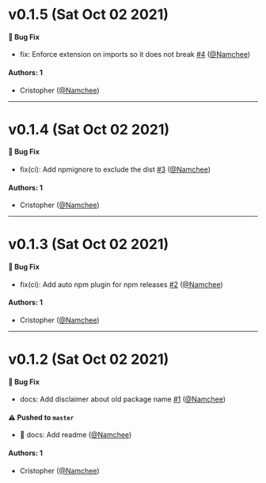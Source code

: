 # v0.1.5 (Sat Oct 02 2021)

#### 🐛 Bug Fix

- fix: Enforce extension on imports so it does not break [#4](https://github.com/Namchee/favify/pull/4) ([@Namchee](https://github.com/Namchee))

#### Authors: 1

- Cristopher ([@Namchee](https://github.com/Namchee))

---

# v0.1.4 (Sat Oct 02 2021)

#### 🐛 Bug Fix

- fix(ci): Add npmignore to exclude the dist [#3](https://github.com/Namchee/favify/pull/3) ([@Namchee](https://github.com/Namchee))

#### Authors: 1

- Cristopher ([@Namchee](https://github.com/Namchee))

---

# v0.1.3 (Sat Oct 02 2021)

#### 🐛 Bug Fix

- fix(ci): Add auto npm plugin for npm releases [#2](https://github.com/Namchee/favify/pull/2) ([@Namchee](https://github.com/Namchee))

#### Authors: 1

- Cristopher ([@Namchee](https://github.com/Namchee))

---

# v0.1.2 (Sat Oct 02 2021)

#### 🐛 Bug Fix

- docs: Add disclaimer about old package name [#1](https://github.com/Namchee/favify/pull/1) ([@Namchee](https://github.com/Namchee))

#### ⚠️ Pushed to `master`

- :memo: docs: Add readme ([@Namchee](https://github.com/Namchee))

#### Authors: 1

- Cristopher ([@Namchee](https://github.com/Namchee))
